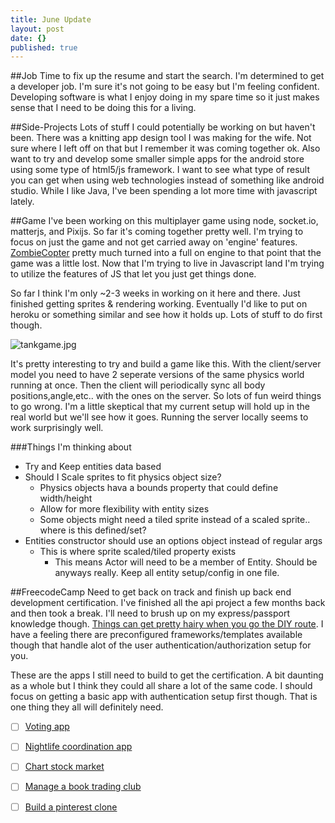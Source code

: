```yaml
---
title: June Update
layout: post
date: {}
published: true
---
```

##Job
Time to fix up the resume and start the search. I'm determined to get a developer job. I'm sure it's not going to be easy but I'm feeling confident. Developing software is what I enjoy doing in my spare time so it just makes sense that I need to be doing this for a living. 

##Side-Projects
Lots of stuff I could potentially be working on but haven't been. There was a knitting app design tool I was making for the wife. Not sure where I left off on that but I remember it was coming together ok. Also want to try and develop some smaller simple apps for the android store using some type of html5/js framework. I want to see what type of result you can get when using web technologies instead of something like android studio. While I like Java, I've been spending a lot more time with javascript lately.

##Game
I've been working on this multiplayer game using node, socket.io, matterjs, and Pixijs. So far it's coming together pretty well. I'm trying to focus on just the game and not get carried away on 'engine' features.  [ZombieCopter](https://github.com/Deftwun/ZombieCopter) pretty much turned into a full on engine to that point that the game was a little lost. Now that I'm trying to live in Javascript land I'm trying to utilize the features of JS that let you just get things done. 

So far I think I'm only ~2-3 weeks in working on it here and there. Just finished getting sprites & rendering working. Eventually I'd like to put on heroku or something similar and see how it holds up. Lots of stuff to do first though.

![tankgame.jpg]({{site.baseurl}}/_drafts/tankgame.jpg)

It's pretty interesting to try and build a game like this. With the client/server model you need to have 2 seperate versions of the same physics world running at once. Then the client will periodically sync all body positions,angle,etc.. with the ones on the server. So lots of fun weird things to go wrong. I'm a little skeptical that my current setup will hold up in the real world but we'll see how it goes. Running the server locally 
seems to work surprisingly well.

###Things I'm thinking about
- Try and Keep entities data based
- Should I Scale sprites to fit physics object size?
	- Physics objects hava a bounds property that could define width/height
    - Allow for more flexibility with entity sizes
    - Some objects might need a tiled sprite instead of a scaled sprite.. where is this defined/set?
- Entities constructor should use an options object instead of regular args
	- This is where sprite scaled/tiled property exists
    	- This means Actor will need to be a member of Entity. Should be anyways really. Keep all entity setup/config in one file.

##FreecodeCamp
Need to get back on track and finish up back end development certification. I've finished all the api project a few months back and then took a break. I'll need to brush up on my express/passport knowledge though. [Things can get pretty hairy when you go the DIY route](https://www.youtube.com/watch?v=yvviEA1pOXw). I have a feeling there are preconfigured frameworks/templates available though that handle alot of the user authentication/authorization setup for you.

These are the apps I still need to build to get the certification. A bit daunting as a whole but I think they could all share a lot of the same code. I should focus on getting a basic app with authentication setup first though. That is one thing they all will definitely need. 

- [ ] [Voting app](https://www.freecodecamp.com/challenges/build-a-voting-app)
- [ ] [Nightlife coordination app](https://www.freecodecamp.com/challenges/build-a-nightlife-coordination-app)
- [ ] [Chart stock market](https://www.freecodecamp.com/challenges/chart-the-stock-market)
- [ ] [Manage a book trading club](https://www.freecodecamp.com/challenges/manage-a-book-trading-club)
- [ ] [Build a pinterest clone](https://www.freecodecamp.com/challenges/build-a-pinterest-clone)


